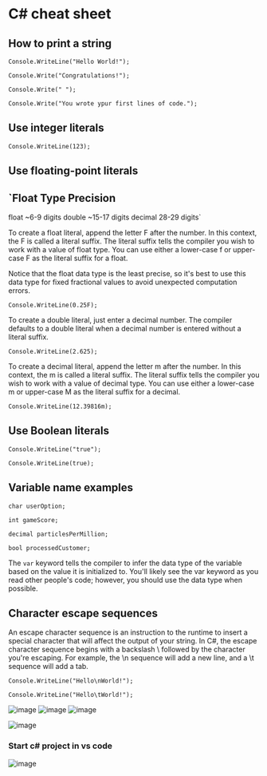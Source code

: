 # C# cheat sheet

## How to print a string

`Console.WriteLine("Hello World!");`

`Console.Write("Congratulations!");`

`Console.Write(" ");`

`Console.Write("You wrote ypur first lines of code.");`

## Use integer literals
`Console.WriteLine(123);`

## Use floating-point literals

`Float Type    Precision
----------------------------
float         ~6-9 digits
double        ~15-17 digits
decimal        28-29 digits`

To create a float literal, append the letter F after the number. In this context, the F is called a literal suffix. The literal suffix tells the compiler you wish to work with a value of float type. You can use either a lower-case f or upper-case F as the literal suffix for a float.

Notice that the float data type is the least precise, so it's best to use this data type for fixed fractional values to avoid unexpected computation errors.

`Console.WriteLine(0.25F);`

To create a double literal, just enter a decimal number. The compiler defaults to a double literal when a decimal number is entered without a literal suffix.

`Console.WriteLine(2.625);`

To create a decimal literal, append the letter m after the number. In this context, the m is called a literal suffix. The literal suffix tells the compiler you wish to work with a value of decimal type. You can use either a lower-case m or upper-case M as the literal suffix for a decimal.

`Console.WriteLine(12.39816m);`

## Use Boolean literals
`Console.WriteLine("true");`

`Console.WriteLine(true);`

## Variable name examples

`char userOption;`

`int gameScore;`

`decimal particlesPerMillion;`

`bool processedCustomer;`


The `var` keyword tells the compiler to infer the data type of the variable based on the value it is initialized to.
You'll likely see the var keyword as you read other people's code; however, you should use the data type when possible.

## Character escape sequences

An escape character sequence is an instruction to the runtime to insert a special character that will affect the output of your string. In C#, the escape character sequence begins with a backslash \ followed by the character you're escaping. For example, the \n sequence will add a new line, and a \t sequence will add a tab.

`Console.WriteLine("Hello\nWorld!");`

`Console.WriteLine("Hello\tWorld!");`

![image](https://github.com/user-attachments/assets/18371438-59c7-45b5-8c97-a5fcdcd9e3af)
![image](https://github.com/user-attachments/assets/74249812-b877-4fbf-bbc7-e398d2694d9e)
![image](https://github.com/user-attachments/assets/3514a5c9-609e-48d1-8673-a41971dc5236)

![image](https://github.com/user-attachments/assets/9052d09c-e1ea-48c1-ac1e-ac3a83dcfcc4)

### Start c# project in vs code
![image](https://github.com/user-attachments/assets/79a5e1dd-f9a5-4ced-9fc4-5fd74b26b9c4)



